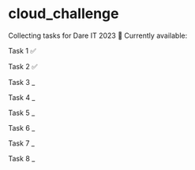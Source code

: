 # cloud_challenge
Collecting tasks for Dare IT 2023
🐧
Currently available: 

Task 1 ✅

Task 2 ✅

Task 3 _

Task 4 _

Task 5 _

Task 6 _

Task 7 _

Task 8 _
